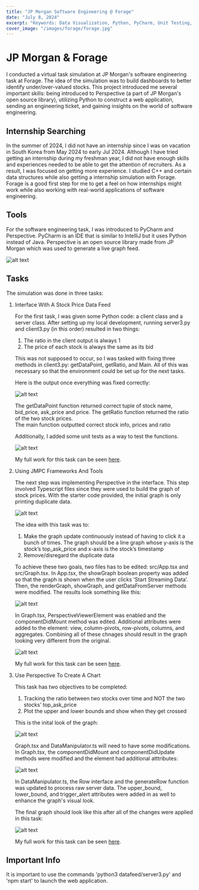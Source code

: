 ```yaml
---
title: "JP Morgan Software Engineering @ Forage"
date: "July 8, 2024"
excerpt: "Keywords: Data Visualization, Python, PyCharm, Unit Testing, Node.js, Stock Price Analysis"
cover_image: "/images/forage/forage.jpg"
---
```


# JP Morgan & Forage

I conducted a virtual task simulation at JP Morgan's software engineering task at Forage. The idea of the simulation was to build dashboards to better identify under/over-valued stocks. This project introduced me several important skills: being introduced to Perspective (a part of JP Morgan's open source library), utilizing Python to construct a web application, sending an engineering ticket, and gaining insights on the world of software engineering.

## Internship Searching

In the summer of 2024, I did not have an internship since I was on vacation in South Korea from May 2024 to early Jul 2024. Although I have tried getting an internship during my freshman year, I did not have enough skills and experiences needed to be able to get the attention of recruiters. As a result, I was focused on getting more experience. I studied C++ and certain data structures while also getting a internship simulation with Forage. Forage is a good first step for me to get a feel on how internships might work while also working with real-world applications of software engineering.

## Tools

For the software engineering task, I was introduced to PyCharm and Perspective. PyCharm is an IDE that is similar to IntelliJ but it uses Python instead of Java. Perspective is an open source library made from JP Morgan which was used to generate a live graph feed.

![alt text](/images/forage/pycharm.jpg)

## Tasks

The simulation was done in three tasks:

1. Interface With A Stock Price Data Feed

   For the first task, I was given some Python code: a client class and a server class. After setting up my local development, running server3.py and client3.py (in this order) resulted in two things:

   1. The ratio in the client output is always 1
   2. The price of each stock is always the same as its bid

   This was not supposed to occur, so I was tasked with fixing three methods in client3.py: getDataPoint, getRatio, and Main. All of this was necessary so that the environment could be set up for the next tasks.

   Here is the output once everything was fixed correctly:

   ![alt text](/images/forage/task1.png)

   The getDataPoint function returned correct tuple of stock name, bid_price, ask_price and price. The getRatio function returned the ratio of the two stock prices.  
   The main function outputted correct stock info, prices and ratio

   Additionally, I added some unit tests as a way to test the functions.

   ![alt text](/images/forage/task1-unit-testing.png)

   My full work for this task can be seen <a href='https://github.com/henryjlee729/forage-jpmc-swe-task-1'>here</a>.

2. Using JMPC Frameworks And Tools

   The next step was implementing Perspective in the interface. This step involved Typescript files since they were used to build the graph of stock prices. With the starter code provided, the initial graph is only printing duplicate data.

   ![alt text](/images/forage/task2-before.png)

   The idea with this task was to:

   1. Make the graph update continuously instead of having to click it a bunch of times. The graph should be a line graph whose y-axis is the stock’s top_ask_price and x-axis is the stock’s timestamp
   2. Remove/disregard the duplicate data

   To achieve these two goals, two files has to be edited: src/App.tsx and src/Graph.tsx. In App.tsx, the showGraph boolean property was added so that the graph is shown when the user clicks ‘Start Streaming Data’. Then, the renderGraph, showGraph, and getDataFromServer methods were modified. The results look something like this:

   ![alt text](/images/forage/task2-app-tsx-finish.png)

   In Graph.tsx, PerspectiveViewerElement was enabled and the componentDidMount method was edited. Additional attributes were added to the element: view, column-pivots, row-pivots, columns, and aggregates. Combining all of these chnages should result in the graph looking very different from the original.

   ![alt text](/images/forage/task2-after.png)

   My full work for this task can be seen <a href='https://github.com/henryjlee729/forage-jpmc-swe-task-2'>here</a>.

3. Use Perspective To Create A Chart

   This task has two objectives to be completed:

   1. Tracking the ratio between two stocks over time and NOT the two stocks’ top_ask_price
   2. Plot the upper and lower bounds and show when they get crossed

   This is the inital look of the graph:

   ![alt text](/images/forage/task3-before.png)

   Graph.tsx and DataManipulator.ts will need to have some modifications. In Graph.tsx, the componentDidMount and componentDidUpdate methods were modified and the element had additional atttributes:

   ![alt text](/images/forage/task3-before-after.png)

   In DataManipulator.ts, the Row interface and the generateRow function was updated to process raw server data. The upper_bound, lower_bound, and trigger_alert attributes were added in as well to enhance the graph's visual look.

   The final graph should look like this after all of the changes were applied in this task:

   ![alt text](/images/forage/task3-after.png)

   My full work for this task can be seen <a href='https://github.com/henryjlee729/forage-jpmc-swe-task-3'>here</a>.

## Important Info

It is important to use the commands 'python3 datafeed/server3.py' and 'npm start' to launch the web application.
